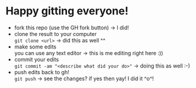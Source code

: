 # Happy gitting everyone!

* fork this repo (use the GH fork button)
-> I did!
* clone the result to your computer  
  `git clone <url>`
-> did this as well ^^
* make some edits  
  you can use any text editor
-> this is me editing right here :))
* commit your edits  
  `git commit -am "<describe what did your do>"`
-> doing this as well :-)
* push edits back to gh!  
  `git push`
-> see the changes? if yes then yay! I did it ^o^!
  
